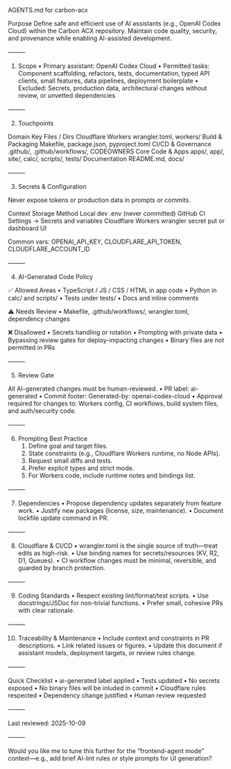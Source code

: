 AGENTS.md for carbon-acx

Purpose
Define safe and efficient use of AI assistants (e.g., OpenAI Codex Cloud) within the Carbon ACX repository. Maintain code quality, security, and provenance while enabling AI-assisted development.

⸻

1. Scope
	•	Primary assistant: OpenAI Codex Cloud
	•	Permitted tasks: Component scaffolding, refactors, tests, documentation, typed API clients, small features, data pipelines, deployment boilerplate
	•	Excluded: Secrets, production data, architectural changes without review, or unvetted dependencies

⸻

2. Touchpoints

Domain	Key Files / Dirs
Cloudflare Workers	wrangler.toml, workers/
Build & Packaging	Makefile, package.json, pyproject.toml
CI/CD & Governance	.github/, .github/workflows/, CODEOWNERS
Core Code & Apps	apps/, app/, site/, calc/, scripts/, tests/
Documentation	README.md, docs/


⸻

3. Secrets & Configuration

Never expose tokens or production data in prompts or commits.

Context	Storage Method
Local dev	.env (never committed)
GitHub CI	Settings → Secrets and variables
Cloudflare Workers	wrangler secret put <NAME> or dashboard UI

Common vars:
OPENAI_API_KEY, CLOUDFLARE_API_TOKEN, CLOUDFLARE_ACCOUNT_ID

⸻

4. AI-Generated Code Policy

✅ Allowed Areas
	•	TypeScript / JS / CSS / HTML in app code
	•	Python in calc/ and scripts/
	•	Tests under tests/
	•	Docs and inline comments

⚠️ Needs Review
	•	Makefile, .github/workflows/, wrangler.toml, dependency changes

❌ Disallowed
	•	Secrets handling or rotation
	•	Prompting with private data
	•	Bypassing review gates for deploy-impacting changes
  • Binary files are not permitted in PRs

⸻

5. Review Gate

All AI-generated changes must be human-reviewed.
	•	PR label: ai-generated
	•	Commit footer: Generated-by: openai-codex-cloud
	•	Approval required for changes to: Workers config, CI workflows, build system files, and auth/security code.

⸻

6. Prompting Best Practice
	1.	Define goal and target files.
	2.	State constraints (e.g., Cloudflare Workers runtime, no Node APIs).
	3.	Request small diffs and tests.
	4.	Prefer explicit types and strict mode.
	5.	For Workers code, include runtime notes and bindings list.

⸻

7. Dependencies
	•	Propose dependency updates separately from feature work.
	•	Justify new packages (license, size, maintenance).
	•	Document lockfile update command in PR.

⸻

8. Cloudflare & CI/CD
	•	wrangler.toml is the single source of truth—treat edits as high-risk.
	•	Use binding names for secrets/resources (KV, R2, D1, Queues).
	•	CI workflow changes must be minimal, reversible, and guarded by branch protection.

⸻

9. Coding Standards
	•	Respect existing lint/format/test scripts.
	•	Use docstrings/JSDoc for non-trivial functions.
	•	Prefer small, cohesive PRs with clear rationale.

⸻

10. Traceability & Maintenance
	•	Include context and constraints in PR descriptions.
	•	Link related issues or figures.
	•	Update this document if assistant models, deployment targets, or review rules change.

⸻

Quick Checklist
	•	ai-generated label applied
	•	Tests updated
	•	No secrets exposed
  • No binary files will be inluded in commit
	•	Cloudflare rules respected
	•	Dependency change justified
	•	Human review requested

⸻

Last reviewed: 2025-10-09

⸻

Would you like me to tune this further for the “frontend-agent mode” context—e.g., add brief AI-lint rules or style prompts for UI generation?
